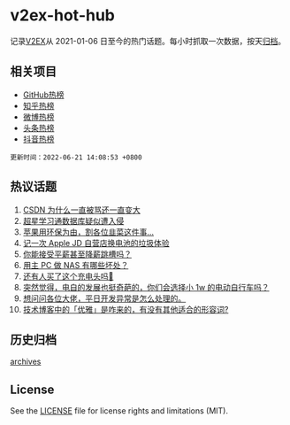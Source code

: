 # v2ex-hot-hub

 记录[V2EX](https://www.v2ex.com/)从 2021-01-06 日至今的热门话题。每小时抓取一次数据，按天[归档](archives)。
 
 ## 相关项目

- [GitHub热榜](https://github.com/snaildev/github-hot-hub)
- [知乎热榜](https://github.com/snaildev/zhihu-hot-hub)
- [微博热榜](https://github.com/snaildev/weibo-hot-hub)
- [头条热榜](https://github.com/snaildev/toutiao-hot-hub)
- [抖音热榜](https://github.com/snaildev/douyin-hot-hub)


 `更新时间：2022-06-21 14:08:53 +0800`

## 热议话题

1. [CSDN 为什么一直被骂还一直变大](https://www.v2ex.com/t/860940)
1. [超星学习通数据库疑似遭入侵](https://www.v2ex.com/t/861016)
1. [苹果用环保为由，割各位韭菜这件事…](https://www.v2ex.com/t/861044)
1. [记一次 Apple JD 自营店换电池的垃圾体验](https://www.v2ex.com/t/860911)
1. [你能接受平薪甚至降薪跳槽吗？](https://www.v2ex.com/t/861063)
1. [用主 PC 做 NAS 有哪些坏处？](https://www.v2ex.com/t/860922)
1. [还有人买了这个充电头吗🐶](https://www.v2ex.com/t/861035)
1. [突然觉得，电自的发展也挺奇葩的，你们会选择小 1w 的电动自行车吗？](https://www.v2ex.com/t/860870)
1. [想问问各位大佬，平日开发异常是怎么处理的。](https://www.v2ex.com/t/860900)
1. [技术博客中的「优雅」是咋来的，有没有其他适合的形容词?](https://www.v2ex.com/t/861048)

## 历史归档

[archives](archives)

## License

See the [LICENSE](LICENSE) file for license rights and limitations (MIT).
